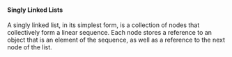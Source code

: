 #### Singly Linked Lists
A singly linked list, in its simplest form, is a collection of nodes that collectively
 form a linear sequence. Each node stores a reference to an object that is an element
 of the sequence, as well as a reference to the next node of the list.
